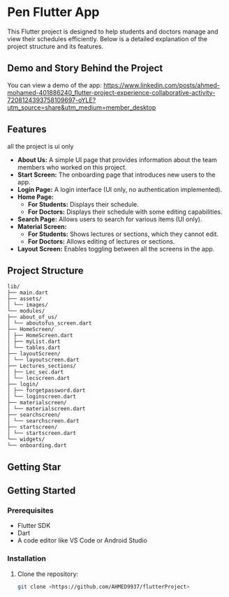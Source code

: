 # Pen Flutter App  

This Flutter project is designed to help students and doctors manage and view their schedules efficiently. Below is a detailed explanation of the project structure and its features. 
## Demo and  Story Behind the Project

You can view a demo of the app:  https://www.linkedin.com/posts/ahmed-mohamed-401886240_flutter-project-experience-collaborative-activity-7208124393758109697-oYLE?utm_source=share&utm_medium=member_desktop


## Features
all the project is ui only
- **About Us:** A simple UI page that provides information about the team members who worked on this project.
- **Start Screen:** The onboarding page that introduces new users to the app.
- **Login Page:** A login interface (UI only, no authentication implemented).
- **Home Page:** 
  - **For Students:** Displays their schedule.
  - **For Doctors:** Displays their schedule with some editing capabilities.
- **Search Page:** Allows users to search for various items (UI only).
- **Material Screen:** 
  - **For Students:** Shows lectures or sections, which they cannot edit.
  - **For Doctors:** Allows editing of lectures or sections.
- **Layout Screen:** Enables toggling between all the screens in the app.

## Project Structure
```
lib/
├── main.dart
├── assets/
│ └── images/
└── modules/
├── about_of_us/
│ └── aboutofus_screen.dart
├── HomeScreen/
│ ├── HomeScreen.dart
│ ├── myList.dart
│ └── tables.dart
├── layoutScreen/
│ └── layoutscreen.dart
├── Lectures_sections/
│ ├── Lec_sec.dart
│ └── lecscreen.dart
├── login/
│ ├── forgetpassword.dart
│ └── loginscreen.dart
├── materialscreen/
│ └── materialscreen.dart
├── searchscreen/
│ └── searchscreen.dart
├── startscreen/
│ └── startscreen.dart
└── widgets/
└── onboarding.dart
```

## Getting Star

## Getting Started

### Prerequisites

- Flutter SDK
- Dart
- A code editor like VS Code or Android Studio

### Installation

1. Clone the repository:
   ```sh
   git clone <https://github.com/AHMED9937/flutterProject>
